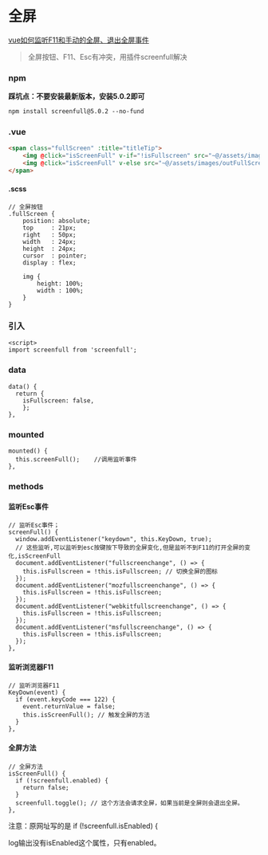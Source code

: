 # 全屏

<a href="https://blog.csdn.net/qq_42931285/article/details/126926456" target="_blank">vue如何监听F11和手动的全屏、退出全屏事件</a>

> 全屏按钮、F11、Esc有冲突，用插件screenfull解决

### npm

**踩坑点：不要安装最新版本，安装5.0.2即可**

```html
npm install screenfull@5.0.2 --no-fund
```

### .vue

```html
<span class="fullScreen" :title="titleTip">
    <img @click="isScreenFull" v-if="!isFullscreen" src="~@/assets/images/home-FullScreen.png" />
    <img @click="isScreenFull" v-else src="~@/assets/images/outFullScreen.png" />
</span>
```

#### .scss

```
// 全屏按钮
.fullScreen {
    position: absolute;
    top     : 21px;
    right   : 50px;
    width   : 24px;
    height  : 24px;
    cursor  : pointer;
    display : flex;

    img {
        height: 100%;
        width : 100%;
    }
}
```

### 引入

```
<script>
import screenfull from 'screenfull';
```

### data

```
data() {
  return {
    isFullscreen: false,
    };
},
```

### mounted

```vue
mounted() {
  this.screenFull();	//调用监听事件
},
```

### methods

#### 监听Esc事件

```vue
// 监听Esc事件；
screenFull() {
  window.addEventListener("keydown", this.KeyDown, true); 
  // 这些监听,可以监听到esc按键按下导致的全屏变化,但是监听不到F11的打开全屏的变化,isScreenFull
  document.addEventListener("fullscreenchange", () => {
    this.isFullscreen = !this.isFullscreen; // 切换全屏的图标
  });
  document.addEventListener("mozfullscreenchange", () => {
    this.isFullscreen = !this.isFullscreen;
  });
  document.addEventListener("webkitfullscreenchange", () => {
    this.isFullscreen = !this.isFullscreen;
  });
  document.addEventListener("msfullscreenchange", () => {
    this.isFullscreen = !this.isFullscreen;
  });
},
```

#### 监听浏览器F11

```
// 监听浏览器F11
KeyDown(event) {
  if (event.keyCode === 122) {
    event.returnValue = false;
    this.isScreenFull(); // 触发全屏的方法
  }
},
```

#### 全屏方法

```
// 全屏方法
isScreenFull() {
  if (!screenfull.enabled) {
    return false;
  }
  screenfull.toggle(); // 这个方法会请求全屏，如果当前是全屏则会退出全屏。
},
```

注意：原网址写的是  if (!screenfull.isEnabled) {

log输出没有isEnabled这个属性，只有enabled。
